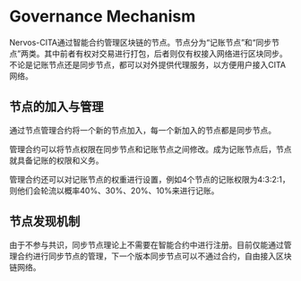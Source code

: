 # Governance Mechanism

Nervos-CITA通过智能合约管理区块链的节点。节点分为“记账节点”和“同步节点”两类。其中前者有权对交易进行打包，后者则仅有权接入网络进行区块同步。不论是记账节点还是同步节点，都可以对外提供代理服务，以方便用户接入CITA网络。

## 节点的加入与管理

通过节点管理合约将一个新的节点加入，每一个新加入的节点都是同步节点。

管理合约可以将节点权限在同步节点和记账节点之间修改。成为记账节点后，节点就具备记账的权限和义务。

管理合约还可以对记账节点的权重进行设置，例如4个节点的记账权限为4:3:2:1，则他们会轮流以概率40%、30%、20%、10%来进行记账。

## 节点发现机制

由于不参与共识，同步节点理论上不需要在智能合约中进行注册。目前仅能通过管理合约进行同步节点的管理，下一个版本同步节点可以不通过合约，自由接入区块链网络。